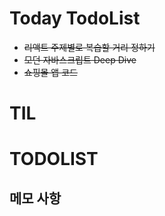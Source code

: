 # Today TodoList

- ~~리액트 주제별로 복습할 거리 정하기~~
- ~~모던 자바스크립트 Deep Dive~~
- ~~쇼핑몰 앱 코드~~

# TIL

# TODOLIST

## 메모 사항
